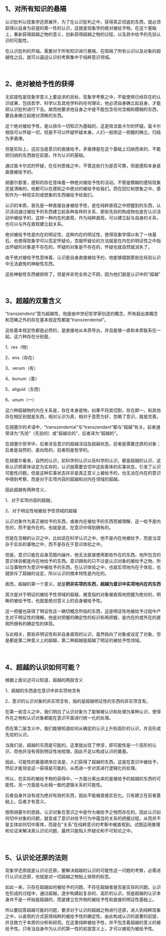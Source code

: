 <h2>1、对所有知识的悬隔</h2><p>认识批判以现象学还原展开，为了在认识批判之中，获得真正彻底的东西，就必须获得以自身为前提的第一性的认识，这就是现象学的绝对被给予物，在这个基础上，重新获得超越之物的意义，创新获得超越之物的过程，以及其中给予的先验认识的可能性。</p><p>在认识批判的开端，需要对于所有知识进行悬隔，在阻隔了所有认识以及对象的超越性之后，就可以逼迫认识的考察集中于纯粹意识领域。</p><p><br></p><h2>2、绝对被给予性的获得</h2><p>无前提性是现象学意义上要追求的目标，现象学考察之中，不能使用已经存在的认识成果，包括哲学、科学以及其他学科的任何理论，他必须自身确立起自身，才能把认识批判进行下去。故而他要求他自身之中是不能包含任何含糊和模糊的东西，要自身确立起绝对清晰的东西。</p><p>这个绝对被给予性，是以排斥一切知识为基础的，这是效法笛卡尔的怀疑。笛卡尔相信可以怀疑一切，但是不可以怀疑怀疑本身。人们一般把这一把握的确立，归结为矛盾律。</p><p>但是实际上，这应当是意识的直接给予，矛盾律是在这个基础上归纳而来的，不能把归纳的东西放在前面，作为认识的基础。</p><p>通过笛卡尔式的怀疑，在任何思维之中，不管这些行为是否可靠，但是感知本身是直接被给予的。</p><p>胡塞尔那里，感知的存在意味着一种绝对被给予性的活动。不管是模糊的感知现象还是清晰的，他都可以在感知之中绝对的被给予给我们。而在回忆和想象之中，感知作为一种现实的或想象的东西被给予给我们。</p><p>认识的本质，首先是一种直接自身被给予性，是在纯粹直观之中把握到的东西，认识活动通过被给予的东西建立起各种各样的关系，那些先验的构成物也是在认识活动中被给予的，这样一种内在的直观，作为纯粹直观，可以建立起与自身的关系，也可以与外在直观建立起关系。</p><p>绝对被给予性是内在的明证性，这种内在的明证性，使得现象学得以有了一块基石，也使得现象学可以否定怀疑论。克服怀疑论的方法就是在内在的明证性之中指出怀疑的对象是不存在的，怀疑的对象是不存在的，怀疑也就自然就消失了。</p><p>由于绝对被给予性意味着，认识是自身直接被给予的，他能够摆脱那些在经验认识中无法避免的神秘性东西。</p><p>这些神秘性东西被排除了，但是并非完全弃之不顾，因为他们就是认识中的“超越”</p><p><br></p><h2>3、超越的双重含义</h2><p>“transzendenz”意为超越性，他是由中世纪哲学家创造的概念，所有超出类概念和范畴之外的存在基本规定性都是“transzendental”。</p><p>这些基本规定性都是必然的，是直接地从本质导出，并且能够一直和本质联系在一起。这六种存在分别是，</p><p>1、res（物）</p><p>2、ens（存在）</p><p>3、verum（有）</p><p>4、bonum（善）</p><p>5、aliguid（东西）</p><p>6、unum（一）</p><p>这六种超越物的内在关系是，存在本身是物，如果不将其切割，存在即一，和其他存在相区别就是东西，相对认识为真，相对于意愿为好，忽略了意识，就是完善。</p><p>在胡塞尔的术语中，“transzendental”与“transzendent”都与“超越”有关。前者通常译为“先验”（先验的）或“超越论的”，后者译为“超越的”。</p><p>在胡塞尔哲学中，后者涉及意识的超越活动及超越状态，前者是需要还原的对象；后者是自然的、直向性的，前者则是哲学的。</p><p>在胡塞尔看来，自然的认识，前科学的认识以及科学的认识，都是超越的认识，这些认识把客体设定为实存的，认识就需要去切中这些客体的实事状态，引发了认识可能性问题。但是这种实事状态并非是真正意义上被给予的，也无法在内在的意识中得到考察，而是对于实项内容的超越和对内在领域的超越。</p><p>因此超越有两种含义，</p><p>1、对于实项内容的超越，</p><p>2、对于明证性地被给予性领域的超越</p><p>认识对象作为真正被给予的东西，或者内在被给予的东西而被理解，这一给予是内在的，而不是外在的。也就是说，在意识中得到拥有的。</p><p>但是在含糊的认识之中，比如说在科学认识之中，他不是内在地被给予，而是当混杂于实存的事物之中，而不是存在于意识体验之中。</p><p>但是，意识只能在自身范围内操作，他无法直接使用那些外在的东西，他所包含的意识体验都是内在地给予的东西。意识拥有的只不过是认识对象的被给予之物，所以当事物作为意识中被给予的东西，在认识体验之中，也就实项地内在于体验，也就排斥了超越的设定，所以认识的根本特性是内在的。</p><p>故而，超越的第一个意义，就是<b>把非实项的东西，超越为意识中实项地内在的东西</b></p><p>其次是对于明证的被给予性领域的超越，被意指的对象被直观地把握为绝对的，明晰的被给予性，也就是绝对意义上的自身被给予性。</p><p>这一把握也获得了明证性这一确切概念所指的东西，这是明证性地被给予过程中产生对于明证性的理解。他是对把握的确定性的标识和再把握，是内在的或外在的直观所拥有的确定性的体现。</p><p>与此相关，那些非明证性和非自身直观的认识，虽然指向了对象或设定了对象，但是都是第二种意义上的超越，第二种超越是超越了明证的被给予性领域。</p><p><br></p><h2>4、超越的认识如何可能？</h2><p>根据上面论述可以知道，超越的两层含义</p><p>1、超越的东西是在意识中非实项地含有</p><p>2、意识的认识对象的非实项含有，指的是超越明证性的东西的非实项含有。</p><p>在第一层含义之中，我们明白了认识对象为了能够被认识和处理为某种认识，使得外在之物和认识对象都能在意识平面进行统一化的处理。</p><p>而在第二层含义中，我们能够知道如何从确定的认识上升到高阶的认识，并且形成先验的认识。</p><p>当我们说，超越的东西是可能的。这里就出现了悖谬，即可能性是一个高阶的认识，而他并没有得到明证性地梳理，因此不足以构成认识的奠基。</p><p>因此，可能性的奠基顺序应该是，人们获得了超越的东西，这是在意识中被给予，然后才能领会这一获得是可能的，从而进一步对其进行逻辑化的处理。</p><p>所以，在实际的被给予物的获得中，一方面分离出来的是被给予的超越的东西的可能性，另一方面是与此相一致的逻辑关系的可能性。</p><p>后者自身并没有成为绝对有效的东西，因此不能被直接实在化。只有建立在前者基础上，后者才有意义。</p><p>按照胡塞尔的思路，认识对象在意识之中是作为被给予之物而存在的，因此认识如何切中对象的问题，就变成了意识对给予行为中蕴含的关系的把握过程，从而并不是主体如何切中客体，而是在“关系”在纯粹意识的考察中被直观到。试图运用推理和论证来解决其认识论问题，最终只能陷入怀疑论和不可知论之中。</p><p><br></p><h2>5、认识论还原的法则</h2><p>现象学还原就是认识论还原。要解决超越的认识的可能性这一问题的考察，必需进行认识论还原，也就是对一切超越之物贴上排除的标签。</p><p>如此一来，只存在超越如何被给予的问题，不存在超越者是否是实存的问题。认识在形成的过程中，通过超越，逐步构建起复杂的，高阶的认识，但是超越的认识本身并不是一开始是超越的，而是建立在外物的被给予性和直接的明证性基础上。</p><p>所以要回答超越可能的问题，要求对于认识的超越之物进行还原，进入到纯粹现象之中，以直观的方式获得纯粹的被给予性的确定性，由此构成认识的首要的前提，并且致力于本质的分析和研究。在这里纯粹被给予性，并不包含着超越的意义的被给予性。只有当自身作为认识的第一性的前提意义上，才可以被视为被给予性。</p><p></p><p></p>